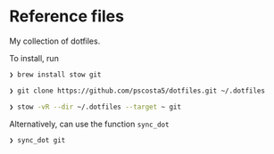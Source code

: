 # Reference files

My collection of dotfiles.

To install, run

```sh
❯ brew install stow git

❯ git clone https://github.com/pscosta5/dotfiles.git ~/.dotfiles

❯ stow -vR --dir ~/.dotfiles --target ~ git
```

Alternatively,
can use the function `sync_dot`

```sh
❯ sync_dot git
```
